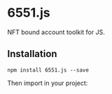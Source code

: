 # 6551.js

NFT bound account toolkit for JS. 

## Installation

```
npm install 6551.js --save
```

Then import in your project:

```
```

